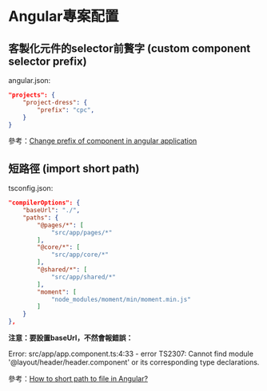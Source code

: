 # Angular專案配置

## 客製化元件的selector前贅字 (custom component selector prefix)

angular.json:

```json
"projects": {
    "project-dress": {
        "prefix": "cpc",
    }
}
```

參考：[Change prefix of component in angular application](https://blogkashif.medium.com/change-prefix-of-component-in-angular-application-34c8d8a86dbf)

## 短路徑 (import short path)

tsconfig.json:

```json
"compilerOptions": {
    "baseUrl": "./",
    "paths": {
        "@pages/*": [
            "src/app/pages/*"
        ],
        "@core/*": [
            "src/app/core/*"
        ],
        "@shared/*": [
            "src/app/shared/*"
        ],
        "moment": [
            "node_modules/moment/min/moment.min.js"
        ]
    }
},
```

**注意：要設置baseUrl，不然會報錯誤：**

Error: src/app/app.component.ts:4:33 - error TS2307: Cannot find module '@layout/header/header.component' or its corresponding type declarations.

參考：[How to short path to file in Angular?](https://stackoverflow.com/questions/59661754/how-to-short-path-to-file-in-angular)
